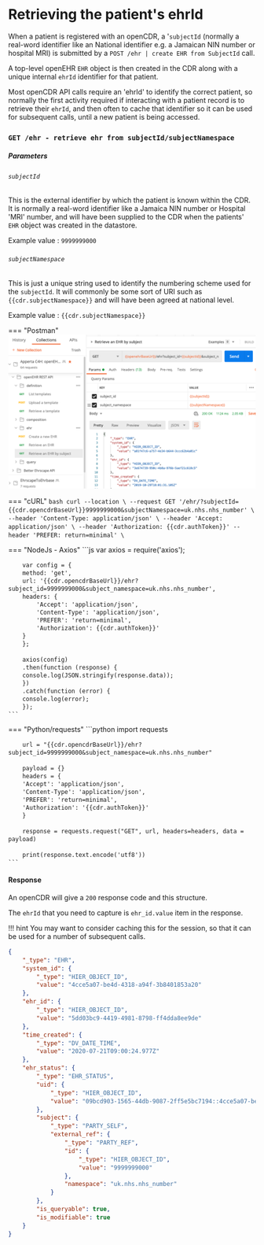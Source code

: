 # Retrieving the patient's ehrId 

When a patient is registered with an openCDR, a '`subjectId` (normally a real-word identifier like an National identifier e.g. a Jamaican NIN number or hospital MRI) is submitted by a `POST /ehr | create EHR from SubjectId`  call.  

A top-level openEHR `EHR` object is then created in the CDR along with a unique internal `ehrId` identifier for that patient.

Most openCDR API calls require an 'ehrId' to identify the correct patient, so normally the first activity required if interacting with a patient record is to retrieve their `ehrId`, and then often to cache that identifier so it can be used for subsequent calls, until a new patient is being accessed.

### `GET /ehr - retrieve ehr from subjectId/subjectNamespace`

##### Parameters

###### `subjectId`

This is the external identifier by which the patient is known within the CDR. It is normally a real-word identifier like a Jamaica NIN number or Hospital 'MRI' number, and will have been supplied to the CDR when the patients' `EHR` object was created in the datastore.

Example value : `9999999000`

###### `subjectNamespace`

This is just a unique string used to identify the numbering scheme used for the `subjectId`. It will commonly be some sort of URI such as `{{cdr.subjectNamespace}}` and will have been agreed at national level.

Example value : `{{cdr.subjectNamespace}}`

=== "Postman"
    ![](../images/cdr-get-ehr_id-postman.png)

=== "cURL"
    ```bash
        curl --location \
        --request GET '/ehr/?subjectId={{cdr.opencdrBaseUrl}}9999999000&subjectNamespace=uk.nhs.nhs_number' \
        --header 'Content-Type: application/json' \
        --header 'Accept: application/json' \
        --header 'Authorization: {{cdr.authToken}}'
        --header 'PREFER: return=minimal' \
    ```

=== "NodeJs - Axios"
    ```js
        var axios = require('axios');

        var config = {
        method: 'get',
        url: '{{cdr.opencdrBaseUrl}}/ehr?subject_id=9999999000&subject_namespace=uk.nhs.nhs_number',
        headers: { 
            'Accept': 'application/json', 
            'Content-Type': 'application/json', 
            'PREFER': 'return=minimal', 
            'Authorization': {{cdr.authToken}}'
        }
        };

        axios(config)
        .then(function (response) {
        console.log(JSON.stringify(response.data));
        })
        .catch(function (error) {
        console.log(error);
        });
    ```

=== "Python/requests"
    ```python
    import requests

        url = "{{cdr.opencdrBaseUrl}}/ehr?subject_id=9999999000&subject_namespace=uk.nhs.nhs_number"

        payload = {}
        headers = {
        'Accept': 'application/json',
        'Content-Type': 'application/json',
        'PREFER': 'return=minimal',
        'Authorization': '{{cdr.authToken}}'
        }

        response = requests.request("GET", url, headers=headers, data = payload)

        print(response.text.encode('utf8'))
    ```

#### Response


An openCDR will give a `200` response code and this structure. 

The `ehrId` that you need to capture is `ehr_id.value` item in the response.


!!! hint
    You may want to consider caching this for the session, so that it can be used for a number of subsequent calls.

```json
{
    "_type": "EHR",
    "system_id": {
        "_type": "HIER_OBJECT_ID",
        "value": "4cce5a07-be4d-4318-a94f-3b8401853a20"
    },
    "ehr_id": {
        "_type": "HIER_OBJECT_ID",
        "value": "5dd03bc9-4419-4981-8798-ff4dda8ee9de"
    },
    "time_created": {
        "_type": "DV_DATE_TIME",
        "value": "2020-07-21T09:00:24.977Z"
    },
    "ehr_status": {
        "_type": "EHR_STATUS",
        "uid": {
            "_type": "HIER_OBJECT_ID",
            "value": "09bcd903-1565-44db-9087-2ff5e5bc7194::4cce5a07-be4d-4318-a94f-3b8401853a20::1"
        },
        "subject": {
            "_type": "PARTY_SELF",
            "external_ref": {
                "_type": "PARTY_REF",
                "id": {
                    "_type": "HIER_OBJECT_ID",
                    "value": "9999999000"
                },
                "namespace": "uk.nhs.nhs_number"
            }
        },
        "is_queryable": true,
        "is_modifiable": true
    }
}
 
```